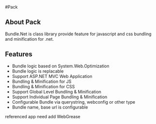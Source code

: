 #Pack

## About Pack
Bundle.Net is class library provide feature for javascript and css bundling and minification for .net.

## Features

* Bundle logic based on System.Web.Optimization
* Bundle logic is replacable
* Support ASP.NET MVC Web Application
* Bundling & Minification for JS
* Bundling & Minification for CSS
* Support Global Level Bundling & Minification
* Support Individual Page Bundling & Minification
* Configurable Bundle via querystring, webconfig or other type
* Bundle name, base url is configurable


referenced app need add WebGrease
